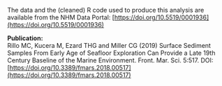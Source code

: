 The data and the (cleaned) R code used to produce this analysis are available from the NHM Data Portal: [https://doi.org/10.5519/0001936](https://doi.org/10.5519/0001936)  

__Publication:__  
Rillo MC, Kucera M, Ezard THG and Miller CG (2019) Surface Sediment Samples From Early Age of Seafloor Exploration Can Provide a Late 19th Century Baseline of the Marine Environment. Front. Mar. Sci. 5:517. DOI: [https://doi.org/10.3389/fmars.2018.00517](https://doi.org/10.3389/fmars.2018.00517) 






